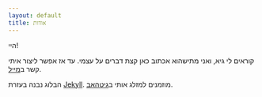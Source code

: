 ```yaml
---
layout: default
title: אודות
---
```

היי!

קוראים לי גיא, ואני מתישהוא אכתוב כאן קצת דברים על עצמי. עד אז אפשר ליצור איתי קשר ב[מייל](mailto:guytepper@gmail.com).

הבלוג נבנה בעזרת [Jekyll](http://jekyllrb.com/). מוזמנים למזלג אותי
 ב[גיטהאב](https://github.com/guytepper/guytepper.github.io/).

